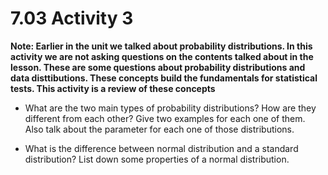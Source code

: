 # 7.03 Activity 3

**Note: Earlier in the unit we talked about probability distributions. In this activity we are not asking questions on the contents talked about in the lesson. These are some questions about probability distributions and data disttibutions. These concepts build the fundamentals for statistical tests. This activity is a review of these concepts**  


- What are the two main types of probability distributions? How are they different from each other? Give two examples for each one of them. Also talk about the parameter for each one of those distributions.

- What is the difference between normal distribution and a standard distribution? List down some properties of a normal distribution.
